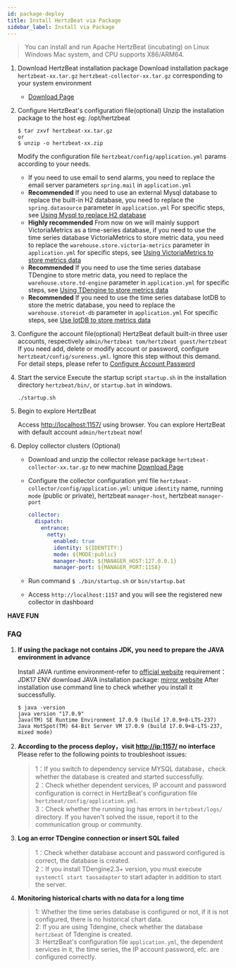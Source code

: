 ```yaml
---
id: package-deploy  
title: Install HertzBeat via Package 
sidebar_label: Install via Package
---
```


> You can install and run Apache HertzBeat (incubating) on Linux Windows Mac system, and CPU supports X86/ARM64.

1. Download HertzBeat installation package
   Download installation package `hertzbeat-xx.tar.gz` `hertzbeat-collector-xx.tar.gz` corresponding to your system environment
   - [Download Page](/docs/download)
2. Configure HertzBeat's configuration file(optional)
   Unzip the installation package to the host eg: /opt/hertzbeat

   ```shell
   $ tar zxvf hertzbeat-xx.tar.gz
   or
   $ unzip -o hertzbeat-xx.zip
   ```

   Modify the configuration file `hertzbeat/config/application.yml` params according to your needs.
   - If you need to use email to send alarms, you need to replace the email server parameters `spring.mail` in `application.yml`
   - **Recommended** If you need to use an external Mysql database to replace the built-in H2 database, you need to replace the `spring.datasource` parameter in `application.yml` For specific steps, see [Using Mysql to replace H2 database](mysql-change)  
   - **Highly recommended** From now on we will mainly support VictoriaMetrics as a time-series database, if you need to use the time series database VictoriaMetrics to store metric data, you need to replace the `warehouse.store.victoria-metrics` parameter in `application.yml` for specific steps, see [Using VictoriaMetrics to store metrics data](victoria-metrics-init)
   - **Recommended** If you need to use the time series database TDengine to store metric data, you need to replace the `warehouse.store.td-engine` parameter in `application.yml` for specific steps, see [Using TDengine to store metrics data](tdengine-init)
   - **Recommended** If you need to use the time series database IotDB to store the metric database, you need to replace the `warehouse.storeiot-db` parameter in `application.yml` For specific steps, see [Use IotDB to store metrics data](iotdb-init)

3. Configure the account file(optional)
   HertzBeat default built-in three user accounts, respectively `admin/hertzbeat tom/hertzbeat guest/hertzbeat`
   If you need add, delete or modify account or password, configure `hertzbeat/config/sureness.yml`. Ignore this step without this demand.
   For detail steps, please refer to [Configure Account Password](account-modify)

4. Start the service
   Execute the startup script `startup.sh` in the installation directory `hertzbeat/bin/`, or `startup.bat` in windows.

   ```shell
   ./startup.sh 
   ```

5. Begin to explore HertzBeat

   Access <http://localhost:1157/> using browser. You can explore HertzBeat with default account `admin/hertzbeat` now!

6. Deploy collector clusters (Optional)

   - Download and unzip the collector release package `hertzbeat-collector-xx.tar.gz` to new machine [Download Page](/docs/download)
   - Configure the collector configuration yml file `hertzbeat-collector/config/application.yml`: unique `identity` name, running `mode` (public or private), hertzbeat `manager-host`, hertzbeat `manager-port`

     ```yaml
     collector:
       dispatch:
         entrance:
           netty:
             enabled: true
             identity: ${IDENTITY:}
             mode: ${MODE:public}
             manager-host: ${MANAGER_HOST:127.0.0.1}
             manager-port: ${MANAGER_PORT:1158}
     ```

   - Run command `$ ./bin/startup.sh` or `bin/startup.bat`
   - Access `http://localhost:1157` and you will see the registered new collector in dashboard

**HAVE FUN**

### FAQ

1. **If using the package not contains JDK, you need to prepare the JAVA environment in advance**

   Install JAVA runtime environment-refer to [official website](https://www.oracle.com/java/technologies/downloads/)
   requirement：JDK17 ENV
   download JAVA installation package: [mirror website](https://repo.huaweicloud.com/java/jdk/)
   After installation use command line to check whether you install it successfully.

   ```shell
   $ java -version
   java version "17.0.9"
   Java(TM) SE Runtime Environment 17.0.9 (build 17.0.9+8-LTS-237)
   Java HotSpot(TM) 64-Bit Server VM 17.0.9 (build 17.0.9+8-LTS-237, mixed mode)

   ```

2. **According to the process deploy，visit <http://ip:1157/> no interface**
   Please refer to the following points to troubleshoot issues:

   > 1：If you switch to dependency service MYSQL database，check whether the database is created and started successfully.  
   > 2：Check whether dependent services, IP account and password configuration is correct in HertzBeat's configuration file `hertzbeat/config/application.yml`.  
   > 3：Check whether the running log has errors in `hertzbeat/logs/` directory. If you haven't solved the issue, report it to the communication group or community.

3. **Log an error TDengine connection or insert SQL failed**

   > 1：Check whether database account and password configured is correct, the database is created.  
   > 2：If you install TDengine2.3+ version, you must execute `systemctl start taosadapter` to start adapter in addition to start the server.

4. **Monitoring historical charts with no data for a long time**

   > 1: Whether the time series database is configured or not, if it is not configured, there is no historical chart data.  
   > 2: If you are using Tdengine, check whether the database `hertzbeat` of Tdengine is created.  
   > 3: HertzBeat's configuration file `application.yml`, the dependent services in it, the time series, the IP account password, etc. are configured correctly.
